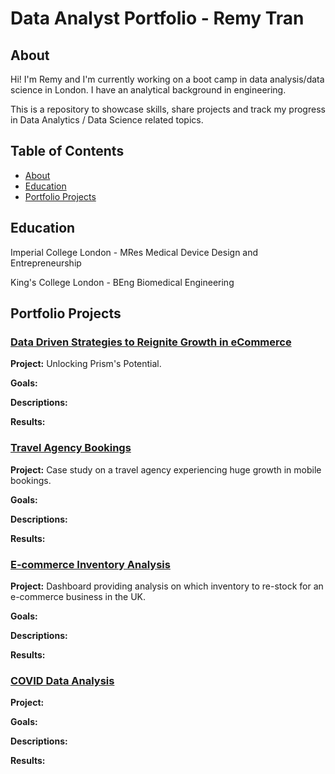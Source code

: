 # Data Analyst Portfolio - Remy Tran
## About

Hi! I'm Remy and I'm currently working on a boot camp in data analysis/data science in London. I have an analytical background in engineering.

This is a repository to showcase skills, share projects and track my progress in Data Analytics / Data Science related topics.

## Table of Contents
- [About](https://github.com/remytr/Data_Analyst_Portfolio/blob/main/README.md#about)
- [Education](https://github.com/remytr/Data_Analyst_Portfolio/blob/main/README.md#education)
- [Portfolio Projects](https://github.com/remytr/Data_Analyst_Portfolio/blob/main/README.md#portfolio-projects)

## Education
Imperial College London - MRes Medical Device Design and Entrepreneurship

King's College London - BEng Biomedical Engineering

## Portfolio Projects
### [Data Driven Strategies to Reignite Growth in eCommerce](https://github.com/remytr/Travel_Agency_Bookings)
**Project:** Unlocking Prism's Potential.

**Goals:**

**Descriptions:**

**Results:**

### [Travel Agency Bookings](https://github.com/remytr/Travel_Agency_Bookings)
**Project:** Case study on a travel agency experiencing huge growth in mobile bookings.

**Goals:**

**Descriptions:**

**Results:**

### [E-commerce Inventory Analysis](https://github.com/remytr/Ecommerce_Products)
**Project:** Dashboard providing analysis on which inventory to re-stock for an e-commerce business in the UK.

**Goals:**

**Descriptions:**

**Results:**

### [COVID Data Analysis](https://github.com/remytr/COVID_Analysis)
**Project:**

**Goals:**

**Descriptions:**

**Results:**
